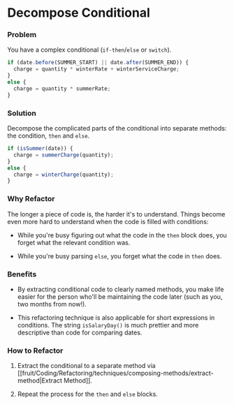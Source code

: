 # Decompose Conditional

### Problem

You have a complex conditional (`if-then`/`else` or `switch`).

```ts
if (date.before(SUMMER_START) || date.after(SUMMER_END)) {
  charge = quantity * winterRate + winterServiceCharge;
}
else {
  charge = quantity * summerRate;
}
```

### Solution

Decompose the complicated parts of the conditional into separate methods: the condition, `then` and `else`.

```ts
if (isSummer(date)) {
  charge = summerCharge(quantity);
}
else {
  charge = winterCharge(quantity);
}
```

### Why Refactor

The longer a piece of code is, the harder it's to understand. Things become even more hard to understand when the code is filled with conditions:

- While you're busy figuring out what the code in the `then` block does, you forget what the relevant condition was.

- While you're busy parsing `else`, you forget what the code in `then` does.

### Benefits

- By extracting conditional code to clearly named methods, you make life easier for the person who'll be maintaining the code later (such as you, two months from now!).

- This refactoring technique is also applicable for short expressions in conditions. The string `isSalaryDay()` is much prettier and more descriptive than code for comparing dates.

### How to Refactor

1. Extract the conditional to a separate method via [[fruit/Coding/Refactoring/techniques/composing-methods/extract-method|Extract Method]].

2. Repeat the process for the `then` and `else` blocks.
